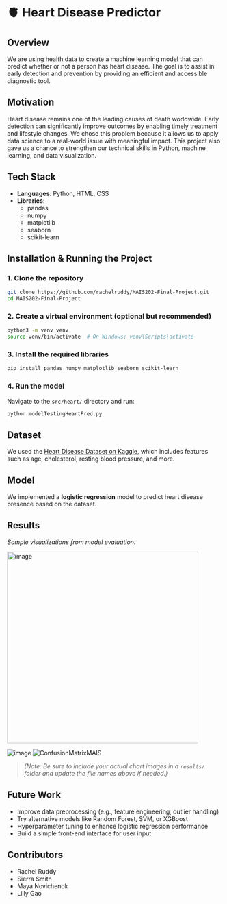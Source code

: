 # 🫀 Heart Disease Predictor

## Overview

We are using health data to create a machine learning model that can predict whether or not a person has heart disease. The goal is to assist in early detection and prevention by providing an efficient and accessible diagnostic tool.

## Motivation

Heart disease remains one of the leading causes of death worldwide. Early detection can significantly improve outcomes by enabling timely treatment and lifestyle changes. We chose this problem because it allows us to apply data science to a real-world issue with meaningful impact. This project also gave us a chance to strengthen our technical skills in Python, machine learning, and data visualization.

## Tech Stack

- **Languages**: Python, HTML, CSS  
- **Libraries**:
  - pandas  
  - numpy  
  - matplotlib  
  - seaborn  
  - scikit-learn

## Installation & Running the Project

### 1. Clone the repository

```bash
git clone https://github.com/rachelruddy/MAIS202-Final-Project.git
cd MAIS202-Final-Project
```

### 2. Create a virtual environment (optional but recommended)

```bash
python3 -m venv venv
source venv/bin/activate  # On Windows: venv\Scripts\activate
```

### 3. Install the required libraries

```bash
pip install pandas numpy matplotlib seaborn scikit-learn
```

### 4. Run the model

Navigate to the `src/heart/` directory and run:

```bash
python modelTestingHeartPred.py
```

## Dataset

We used the [Heart Disease Dataset on Kaggle](https://www.kaggle.com/datasets/johnsmith88/heart-disease-dataset), which includes features such as age, cholesterol, resting blood pressure, and more.

## Model

We implemented a **logistic regression** model to predict heart disease presence based on the dataset.

## Results

*Sample visualizations from model evaluation:*

<img width="447" alt="image" src="https://github.com/user-attachments/assets/df4ff829-fd38-4cef-a92b-0eac1f6cccc9" />

![image](https://github.com/user-attachments/assets/80be7ee9-26c2-4197-b32e-adefa200c1c4)
![ConfusionMatrixMAIS](https://github.com/user-attachments/assets/540ae5e0-e22c-4386-ba73-68b6eec0795f)

> *(Note: Be sure to include your actual chart images in a `results/` folder and update the file names above if needed.)*

## Future Work

- Improve data preprocessing (e.g., feature engineering, outlier handling)
- Try alternative models like Random Forest, SVM, or XGBoost
- Hyperparameter tuning to enhance logistic regression performance
- Build a simple front-end interface for user input

## Contributors

- Rachel Ruddy  
- Sierra Smith  
- Maya Novichenok  
- Lilly Gao
